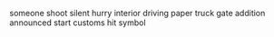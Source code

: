 someone shoot silent hurry interior driving paper truck gate addition announced start customs hit symbol